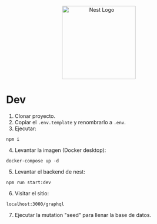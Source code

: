 <p align="center">
  <a href="http://nestjs.com/" target="blank"><img src="https://nestjs.com/img/logo-small.svg" width="200" alt="Nest Logo" /></a>
</p>

# Dev

1. Clonar proyecto.
2. Copiar el `.env.template` y renombrarlo a `.env`.
3. Ejecutar:

```
npm i
```

4. Levantar la imagen (Docker desktop):

```
docker-compose up -d
```

5. Levantar el backend de nest:

```
npm run start:dev
```

6. Visitar el sitio:

```
localhost:3000/graphql
```

7. Ejecutar la mutation "seed" para llenar la base de datos.
